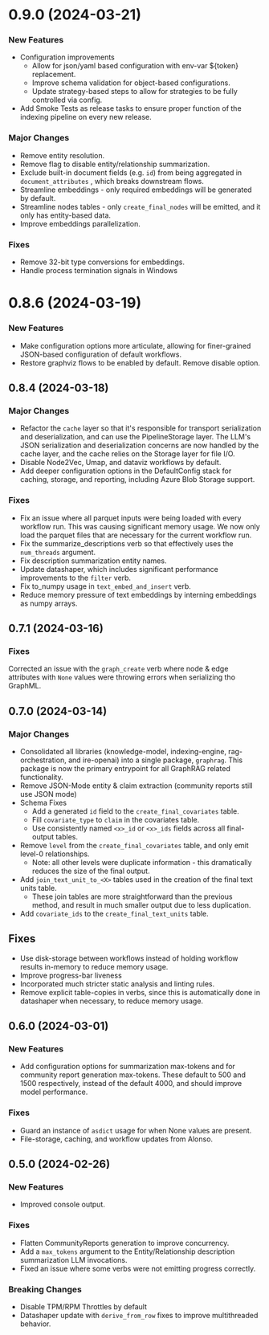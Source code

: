 # 0.9.0 (2024-03-21)

### New Features

- Configuration improvements
  - Allow for json/yaml based configuration with env-var ${token} replacement.
  - Improve schema validation for object-based configurations.
  - Update strategy-based steps to allow for strategies to be fully controlled via config.
- Add Smoke Tests as release tasks to ensure proper function of the indexing pipeline on every new release.

### Major Changes

- Remove entity resolution.
- Remove flag to disable entity/relationship summarization.
- Exclude built-in document fields (e.g. `id`) from being aggregated in `document_attributes` , which breaks downstream flows.
- Streamline embeddings - only required embeddings will be generated by default.
- Streamline nodes tables - only `create_final_nodes` will be emitted, and it only has entity-based data.
- Improve embeddings parallelization.

### Fixes

- Remove 32-bit type conversions for embeddings.
- Handle process termination signals in Windows

# 0.8.6 (2024-03-19)

### New Features

- Make configuration options more articulate, allowing for finer-grained JSON-based configuration of default workflows.
- Restore graphviz flows to be enabled by default. Remove disable option.

## 0.8.4 (2024-03-18)

### Major Changes

- Refactor the `cache` layer so that it's responsible for transport serialization and deserialization, and can use the PipelineStorage layer. The LLM's JSON serialization and deserialization concerns are now handled by the cache layer, and the cache relies on the Storage layer for file I/O.
- Disable Node2Vec, Umap, and dataviz workflows by default.
- Add deeper configuration options in the DefaultConfig stack for caching, storage, and reporting, including Azure Blob Storage support.

### Fixes

- Fix an issue where all parquet inputs were being loaded with every workflow run. This was causing significant memory usage. We now only
  load the parquet files that are necessary for the current workflow run.
- Fix the summarize_descriptions verb so that effectively uses the `num_threads` argument.
- Fix description summarization entity names.
- Update datashaper, which includes significant performance improvements to the `filter` verb.
- Fix to_numpy usage in `text_embed_and_insert` verb.
- Reduce memory pressure of text embeddings by interning embeddings as numpy arrays.

## 0.7.1 (2024-03-16)

### Fixes

Corrected an issue with the `graph_create` verb where node & edge attributes with `None` values were throwing errors when serializing tho GraphML.

## 0.7.0 (2024-03-14)

### Major Changes

- Consolidated all libraries (knowledge-model, indexing-engine, rag-orchestration, and ire-openai) into a single package, `graphrag`. This package is now the primary entrypoint for all GraphRAG related functionality.
- Remove JSON-Mode entity & claim extraction (community reports still use JSON mode)
- Schema Fixes
  - Add a generated `id` field to the `create_final_covariates` table.
  - Fill `covariate_type` to `claim` in the covariates table.
  - Use consistently named `<x>_id` or `<x>_ids` fields across all final-output tables.
- Remove `level` from the `create_final_covariates` table, and only emit level-0 relationships.
  - Note: all other levels were duplicate information - this dramatically reduces the size of the final output.
- Add `join_text_unit_to_<X>` tables used in the creation of the final text units table.
  - These join tables are more straightforward than the previous method, and result in much smaller output due to less duplication.
- Add `covariate_ids` to the `create_final_text_units` table.

## Fixes

- Use disk-storage between workflows instead of holding workflow results in-memory to reduce memory usage.
- Improve progress-bar liveness
- Incorporated much stricter static analysis and linting rules.
- Remove explicit table-copies in verbs, since this is automatically done in datashaper when necessary, to reduce memory usage.

## 0.6.0 (2024-03-01)

### New Features

- Add configuration options for summarization max-tokens and for community report generation max-tokens. These default to 500 and 1500 respectively, instead of the default 4000, and should improve model performance.

### Fixes

- Guard an instance of `asdict` usage for when None values are present.
- File-storage, caching, and workflow updates from Alonso.

## 0.5.0 (2024-02-26)

### New Features

- Improved console output.

### Fixes

- Flatten CommunityReports generation to improve concurrency.
- Add a `max_tokens` argument to the Entity/Relationship description summarization LLM invocations.
- Fixed an issue where some verbs were not emitting progress correctly.

### Breaking Changes

- Disable TPM/RPM Throttles by default
- Datashaper update with `derive_from_row` fixes to improve multithreaded behavior.
